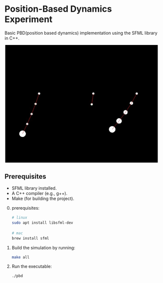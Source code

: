 # Position-Based Dynamics Experiment
Basic PBD(position based dynamics) implementation using the SFML library in C++.

<div align="center">
  <img src="simulation.jpg" alt="Simulation Demo" width="500">
</div>

## Prerequisites
- SFML library installed.
- A C++ compiler (e.g., g++).
- Make (for building the project).

0. prerequisites:
   ```bash
   # linux
   sudo apt install libsfml-dev
   
   # mac
   brew install sfml
   ```
1. Build the simulation by running:
   ```bash
   make all
   ```
2. Run the executable:
   ```bash
   ./pbd
   ```


